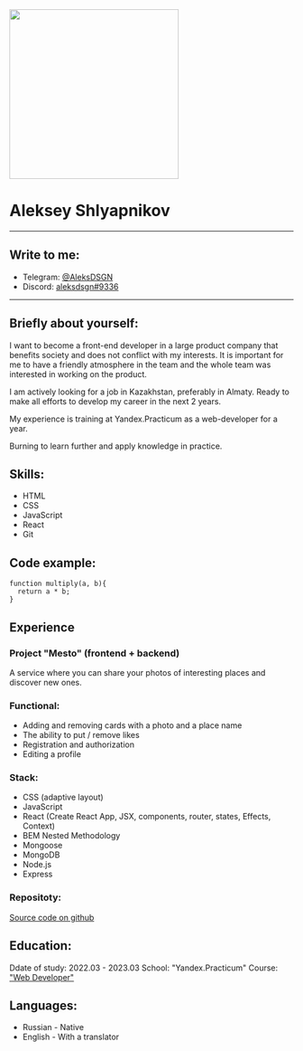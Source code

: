 <div id="header">
  <img src="https://user-images.githubusercontent.com/97102815/229554161-4cdfef6f-8669-4f8d-ace2-49f3255c9db5.png" width="300"/>
</div>

# Aleksey Shlyapnikov

---

## Write to me:
* Telegram: [@AleksDSGN](https://t.me/AleksDSGN)
* Discord: [aleksdsgn#9336](https://discord.com/users/aleksdsgn#9336)
---

## Briefly about yourself:
I want to become a front-end developer in a large product company that benefits society and does not conflict with my interests.
It is important for me to have a friendly atmosphere in the team and the whole team was interested in working on the product.

I am actively looking for a job in Kazakhstan, preferably in Almaty. Ready to make all efforts to develop my career in the next 2 years. 

My experience is training at Yandex.Practicum as a web-developer for a year.

Burning to learn further and apply knowledge in practice.

## Skills:
* HTML
* CSS
* JavaScript
* React
* Git

## Code example:
```
function multiply(a, b){
  return a * b;
}
```

## Experience
### Project "Mesto" (frontend + backend)
A service where you can share your photos of interesting places and discover new ones.
### Functional:
* Adding and removing cards with a photo and a place name
* The ability to put / remove likes
* Registration and authorization
* Editing a profile
### Stack:
* CSS (adaptive layout)
* JavaScript
* React (Create React App, JSX, components, router, states, Effects, Context)
* BEM Nested Methodology
* Mongoose
* MongoDB
* Node.js
* Express
### Repositoty:
[Source code on github](https://github.com/aleksdsgn/react-mesto-api-full)

## Education:
Ddate of study: 2022.03 - 2023.03
School: "Yandex.Practicum"
Course: ["Web Developer"](https://practicum.yandex.ru/web/)

## Languages:
* Russian - Native
* English - With a translator
